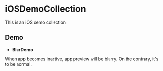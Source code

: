 # iOSDemoCollection
This is an iOS demo collection

## Demo

* **BlurDemo**

When app becomes inactive, app preview will be blurry. On the contrary, it's to be normal.